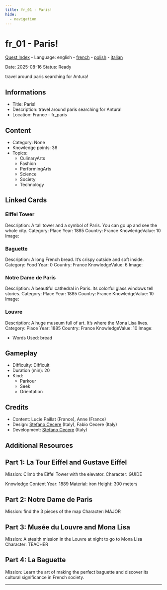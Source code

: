 ```yaml
---
title: fr_01 - Paris!
hide:
  - navigation
---
```


# fr_01 - Paris!
[Quest Index](./index.md) - Language: english - [french](./fr_01.fr.md) - [polish](./fr_01.pl.md) - [italian](./fr_01.it.md)

Date: 2025-08-16
Status: Ready

travel around paris searching for Antura!

## Informations

- Title: Paris!
- Description: travel around paris searching for Antura!
- Location: France - fr_paris
## Content
- Category: None
- Knowledge points: 36
- Topics:
  - CulinaryArts
  - Fashion
  - PerformingArts
  - Science
  - Society
  - Technology

## Linked Cards
### Eiffel Tower
Description: A tall tower and a symbol of Paris. You can go up and see the whole city.
Category: Place
Year: 1885
Country: France
KnowledgeValue: 10
Image: 

### Baguette
Description: A long French bread. It’s crispy outside and soft inside.
Category: Food
Year: 0
Country: France
KnowledgeValue: 6
Image: 

### Notre Dame de Paris
Description: A beautiful cathedral in Paris. Its colorful glass windows tell stories.
Category: Place
Year: 1885
Country: France
KnowledgeValue: 10
Image: 

### Louvre
Description: A huge museum full of art. It’s where the Mona Lisa lives.
Category: Place
Year: 1885
Country: France
KnowledgeValue: 10
Image: 

- Words Used: bread
## Gameplay
- Difficulty: Difficult
- Duration (min): 20
- Kind:
  - Parkour
  - Seek
  - Orientation
## Credits
- Content: Lucie Paillat (France), Anne (France)
- Design: [Stefano Cecere](https://stefanocecere.com) (Italy), Fabio Cecere (Italy)
- Development: [Stefano Cecere](https://stefanocecere.com) (Italy)

## Additional Resources


## Part 1: La Tour Eiffel and Gustave Eiffel
Mission: Climb the Eiffel Tower with the elevator.
Character: GUIDE

Knowledge Content
Year: 1889
Material: iron
Height: 300 meters

## Part 2: Notre Dame de Paris
Mission: find the 3 pieces of the map
Character: MAJOR

## Part 3: Musée du Louvre and Mona Lisa
Mission: A stealth mission in the Louvre at night to go to Mona Lisa
Character: TEACHER

## Part 4: La Baguette
Mission: Learn the art of making the perfect baguette and discover its cultural significance in French society.


---

